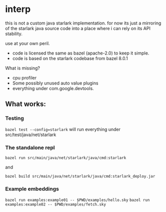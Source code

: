# interp

this is not a custom java starlark implementation. for now its just a mirroring of
the starlark java source code into a place where i can rely on its API stability.

use at your own peril.

 * code is licensed the same as bazel (apache-2.0) to keep it simple.
 * code is based on the starlark codebase from bazel 8.0.1

What is missing?

 * cpu profiler
 * Some possibly unused auto value plugins
 * everything under com.google.devtools.

## What works:

### Testing

`bazel test --config=starlark` will run everything under src/test/java/net/starlark

### The standalone repl

`bazel run src/main/java/net/starlark/java/cmd:starlark`

and

`bazel build src/main/java/net/starlark/java/cmd:starlark_deploy.jar`

### Example embeddings

`bazel run examples:example01 -- $PWD/examples/hello.sky`
`bazel run examples:example02 -- $PWD/examples/fetch.sky`
